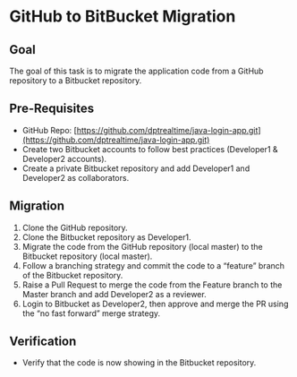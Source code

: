 # GitHub to BitBucket Migration

## Goal
The goal of this task is to migrate the application code from a GitHub repository to a Bitbucket repository.

## Pre-Requisites
- GitHub Repo: [https://github.com/dptrealtime/java-login-app.git](https://github.com/dptrealtime/java-login-app.git)
- Create two Bitbucket accounts to follow best practices (Developer1 & Developer2 accounts).
- Create a private Bitbucket repository and add Developer1 and Developer2 as collaborators.

## Migration
1. Clone the GitHub repository.
2. Clone the Bitbucket repository as Developer1.
3. Migrate the code from the GitHub repository (local master) to the Bitbucket repository (local master).
4. Follow a branching strategy and commit the code to a “feature” branch of the Bitbucket repository.
5. Raise a Pull Request to merge the code from the Feature branch to the Master branch and add Developer2 as a reviewer.
6. Login to Bitbucket as Developer2, then approve and merge the PR using the “no fast forward” merge strategy.

## Verification
- Verify that the code is now showing in the Bitbucket repository.
